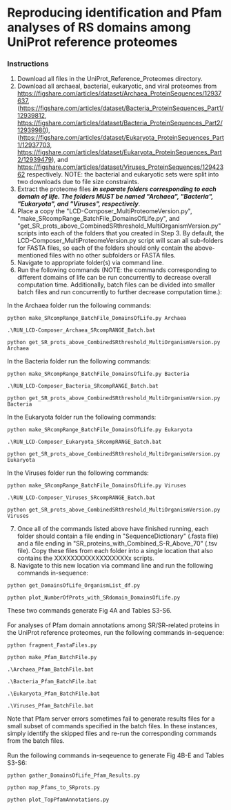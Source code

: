 # Reproducing identification and Pfam analyses of RS domains among UniProt reference proteomes

### Instructions
1. Download all files in the UniProt_Reference_Proteomes directory.
2. Download all archaeal, bacterial, eukaryotic, and viral proteomes from https://figshare.com/articles/dataset/Archaea_ProteinSequences/12937637, (https://figshare.com/articles/dataset/Bacteria_ProteinSequences_Part1/12939812, https://figshare.com/articles/dataset/Bacteria_ProteinSequences_Part2/12939980), (https://figshare.com/articles/dataset/Eukaryota_ProteinSequences_Part1/12937703, https://figshare.com/articles/dataset/Eukaryota_ProteinSequences_Part2/12939479), and https://figshare.com/articles/dataset/Viruses_ProteinSequences/12942362 respectively. NOTE: the bacterial and eukaryotic sets were split into two downloads due to file size constraints.
3. Extract the proteome files *__in separate folders corresponding to each domain of life. The folders MUST be named "Archaea", "Bacteria", "Eukaryota", and "Viruses", respectively__*.
4. Place a copy the "LCD-Composer_MultiProteomeVersion.py", "make_SRcompRange_BatchFile_DomainsOfLife.py", and "get_SR_prots_above_CombinedSRthreshold_MultiOrganismVersion.py" scripts into each of the folders that you created in Step 3. By default, the LCD-Composer_MultiProteomeVersion.py script will scan all sub-folders for FASTA files, so each of the folders should only contain the above-mentioned files with no other subfolders or FASTA files.
5. Navigate to appropriate folder(s) via command line.
6. Run the following commands (NOTE: the commands corresponding to different domains of life can be run concurrently to decrease overall computation time. Additionally, batch files can be divided into smaller batch files and run concurrently to further decrease computation time.):

In the Archaea folder run the following commands:
```    
python make_SRcompRange_BatchFile_DomainsOfLife.py Archaea
```

```    
.\RUN_LCD-Composer_Archaea_SRcompRANGE_Batch.bat
```

```    
python get_SR_prots_above_CombinedSRthreshold_MultiOrganismVersion.py Archaea
```

In the Bacteria folder run the following commands:
```    
python make_SRcompRange_BatchFile_DomainsOfLife.py Bacteria
```

```    
.\RUN_LCD-Composer_Bacteria_SRcompRANGE_Batch.bat
```

```    
python get_SR_prots_above_CombinedSRthreshold_MultiOrganismVersion.py Bacteria
```

In the Eukaryota folder run the following commands:
```    
python make_SRcompRange_BatchFile_DomainsOfLife.py Eukaryota
```

```    
.\RUN_LCD-Composer_Eukaryota_SRcompRANGE_Batch.bat
```

```    
python get_SR_prots_above_CombinedSRthreshold_MultiOrganismVersion.py Eukaryota
```

In the Viruses folder run the following commands:
```    
python make_SRcompRange_BatchFile_DomainsOfLife.py Viruses
```

```    
.\RUN_LCD-Composer_Viruses_SRcompRANGE_Batch.bat
```

```    
python get_SR_prots_above_CombinedSRthreshold_MultiOrganismVersion.py Viruses
```

7. Once all of the commands listed above have finished running, each folder should contain a file ending in "SequenceDictionary" (.fasta file) and a file ending in "SR_proteins_with_Combined_S-R_Above_70" (.tsv file). Copy these files from each folder into a single location that also contains the XXXXXXXXXXXXXXXXXXx scripts.
8. Navigate to this new location via command line and run the following commands in-sequence:

```    
python get_DomainsOfLife_OrganismList_df.py
```

```    
python plot_NumberOfProts_with_SRdomain_DomainsOfLife.py
```

These two commands generate Fig 4A and Tables S3-S6.
</br></br>
For analyses of Pfam domain annotations among SR/SR-related proteins in the UniProt reference proteomes, run the following commands in-sequence:

```    
python fragment_FastaFiles.py
```

```    
python make_Pfam_BatchFile.py
```

```    
.\Archaea_Pfam_BatchFile.bat
```

```    
.\Bacteria_Pfam_BatchFile.bat
```

```    
.\Eukaryota_Pfam_BatchFile.bat
```

```    
.\Viruses_Pfam_BatchFile.bat
```

Note that Pfam server errors sometimes fail to generate results files for a small subset of commands specified in the batch files. In these instances, simply identify the skipped files and re-run the corresponding commands from the batch files.
</br></br>
Run the following commands in-seqeuence to generate Fig 4B-E and Tables S3-S6:

```    
python gather_DomainsOfLife_Pfam_Results.py
```

```    
python map_Pfams_to_SRprots.py
```

```    
python plot_TopPfamAnnotations.py
```
